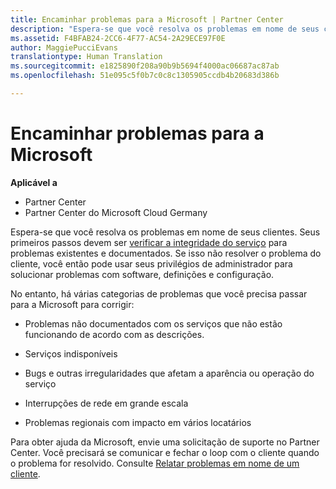 ```yaml
---
title: Encaminhar problemas para a Microsoft | Partner Center
description: "Espera-se que você resolva os problemas em nome de seus clientes."
ms.assetid: F4BFAB24-2CC6-4F77-AC54-2A29ECE97F0E
author: MaggiePucciEvans
translationtype: Human Translation
ms.sourcegitcommit: e1825890f208a90b9b5694f4000ac06687ac87ab
ms.openlocfilehash: 51e095c5f0b7c0c8c1305905ccdb4b20683d386b

---
```


# Encaminhar problemas para a Microsoft

**Aplicável a**

-  Partner Center
-  Partner Center do Microsoft Cloud Germany

Espera-se que você resolva os problemas em nome de seus clientes. Seus primeiros passos devem ser [verificar a integridade do serviço](check-service-health.md) para problemas existentes e documentados. Se isso não resolver o problema do cliente, você então pode usar seus privilégios de administrador para solucionar problemas com software, definições e configuração.

No entanto, há várias categorias de problemas que você precisa passar para a Microsoft para corrigir:

-   Problemas não documentados com os serviços que não estão funcionando de acordo com as descrições.

-   Serviços indisponíveis

-   Bugs e outras irregularidades que afetam a aparência ou operação do serviço

-   Interrupções de rede em grande escala

-   Problemas regionais com impacto em vários locatários

Para obter ajuda da Microsoft, envie uma solicitação de suporte no Partner Center. Você precisará se comunicar e fechar o loop com o cliente quando o problema for resolvido. Consulte [Relatar problemas em nome de um cliente](report-problems-on-behalf-of-a-customer.md).

 

 






<!--HONumber=Jan17_HO2-->


